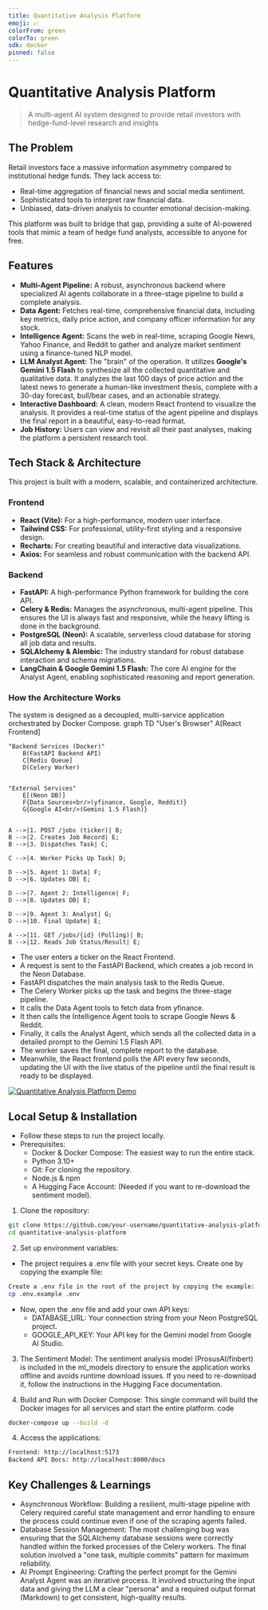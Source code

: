 ```yaml
---
title: Quantitative Analysis Platform
emoji: 📈
colorFrom: green
colorTo: green
sdk: docker
pinned: false
---
```


# Quantitative Analysis Platform
> A multi-agent AI system designed to provide retail investors with hedge-fund-level research and insights


## The Problem
Retail investors face a massive information asymmetry compared to institutional hedge funds. They lack access to:
*   Real-time aggregation of financial news and social media sentiment.
*   Sophisticated tools to interpret raw financial data.
*   Unbiased, data-driven analysis to counter emotional decision-making.

This platform was built to bridge that gap, providing a suite of AI-powered tools that mimic a team of hedge fund analysts, accessible to anyone for free.


## Features
*   **Multi-Agent Pipeline:** A robust, asynchronous backend where specialized AI agents collaborate in a three-stage pipeline to build a complete analysis.
*   **Data Agent:** Fetches real-time, comprehensive financial data, including key metrics, daily price action, and company officer information for any stock.
*   **Intelligence Agent:** Scans the web in real-time, scraping Google News, Yahoo Finance, and Reddit to gather and analyze market sentiment using a finance-tuned NLP model.
*   **LLM Analyst Agent:** The "brain" of the operation. It utilizes **Google's Gemini 1.5 Flash** to synthesize all the collected quantitative and qualitative data. It analyzes the last 100 days of price action and the latest news to generate a human-like investment thesis, complete with a 30-day forecast, bull/bear cases, and an actionable strategy.
*   **Interactive Dashboard:** A clean, modern React frontend to visualize the analysis. It provides a real-time status of the agent pipeline and displays the final report in a beautiful, easy-to-read format.
*   **Job History:** Users can view and revisit all their past analyses, making the platform a persistent research tool.



## Tech Stack & Architecture
This project is built with a modern, scalable, and containerized architecture.

### **Frontend**
*   **React (Vite):** For a high-performance, modern user interface.
*   **Tailwind CSS:** For professional, utility-first styling and a responsive design.
*   **Recharts:** For creating beautiful and interactive data visualizations.
*   **Axios:** For seamless and robust communication with the backend API.

### **Backend**
*   **FastAPI:** A high-performance Python framework for building the core API.
*   **Celery & Redis:** Manages the asynchronous, multi-agent pipeline. This ensures the UI is always fast and responsive, while the heavy lifting is done in the background.
*   **PostgreSQL (Neon):** A scalable, serverless cloud database for storing all job data and results.
*   **SQLAlchemy & Alembic:** The industry standard for robust database interaction and schema migrations.
*   **LangChain & Google Gemini 1.5 Flash:** The core AI engine for the Analyst Agent, enabling sophisticated reasoning and report generation.

### **How the Architecture Works**

The system is designed as a decoupled, multi-service application orchestrated by Docker Compose.
graph TD
    "User's Browser"
        A[React Frontend]
    

    "Backend Services (Docker)"
        B(FastAPI Backend API)
        C[Redis Queue]
        D(Celery Worker)
   
    
    "External Services"
        E[(Neon DB)]
        F{Data Sources<br/>(yfinance, Google, Reddit)}
        G{Google AI<br/>(Gemini 1.5 Flash)}
    

    A -->|1. POST /jobs (ticker)| B;
    B -->|2. Creates Job Record| E;
    B -->|3. Dispatches Task| C;
    
    C -->|4. Worker Picks Up Task| D;
    
    D -->|5. Agent 1: Data| F;
    D -->|6. Updates DB| E;

    D -->|7. Agent 2: Intelligence| F;
    D -->|8. Updates DB| E;

    D -->|9. Agent 3: Analyst| G;
    D -->|10. Final Update| E;

    A -->|11. GET /jobs/{id} (Polling)| B;
    B -->|12. Reads Job Status/Result| E;


- The user enters a ticker on the React Frontend.
- A request is sent to the FastAPI Backend, which creates a job record in the Neon Database.
- FastAPI dispatches the main analysis task to the Redis Queue.
- The Celery Worker picks up the task and begins the three-stage pipeline.
- It calls the Data Agent tools to fetch data from yfinance.
- It then calls the Intelligence Agent tools to scrape Google News & Reddit.
- Finally, it calls the Analyst Agent, which sends all the collected data in a detailed prompt to the Gemini 1.5 Flash API.
- The worker saves the final, complete report to the database.
- Meanwhile, the React frontend polls the API every few seconds, updating the UI with the live status of the pipeline until the final result is ready to be displayed.



[![Quantitative Analysis Platform Demo](showcase/demo.gif)](https://youtu.be/maiNKW4b9dU)


## Local Setup & Installation
- Follow these steps to run the project locally.
 - Prerequisites:
    - Docker & Docker Compose: The easiest way to run the entire stack.
    - Python 3.10+
    - Git: For cloning the repository.
    - Node.js & npm
    - A Hugging Face Account: (Needed if you want to re-download the sentiment model).


1. Clone the repository:
```bash
git clone https://github.com/your-username/quantitative-analysis-platform.git
cd quantitative-analysis-platform
```


2. Set up environment variables:
- The project requires a .env file with your secret keys. Create one by copying the example file:
```bash
Create a .env file in the root of the project by copying the example:
cp .env.example .env
```

- Now, open the .env file and add your own API keys:
    - DATABASE_URL: Your connection string from your Neon PostgreSQL project.
    - GOOGLE_API_KEY: Your API key for the Gemini model from Google AI Studio.


3. The Sentiment Model:
The sentiment analysis model (ProsusAI/finbert) is included in the ml_models directory to ensure the application works offline and avoids runtime download issues. If you need to re-download it, follow the instructions in the Hugging Face documentation.

4. Build and Run with Docker Compose:
This single command will build the Docker images for all services and start the entire platform.
code
```bash
docker-compose up --build -d
```

4. Access the applications:
```bash
Frontend: http://localhost:5173
Backend API Docs: http://localhost:8000/docs
```

## Key Challenges & Learnings
 - Asynchronous Workflow: Building a resilient, multi-stage pipeline with Celery required careful state management and error handling to ensure the process could continue even if one of the scraping agents failed.
 - Database Session Management: The most challenging bug was ensuring that the SQLAlchemy database sessions were correctly handled within the forked processes of the Celery workers. The final solution involved a "one task, multiple commits" pattern for maximum reliability.
 - AI Prompt Engineering: Crafting the perfect prompt for the Gemini Analyst Agent was an iterative process. It involved structuring the input data and giving the LLM a clear "persona" and a required output format (Markdown) to get consistent, high-quality results.

